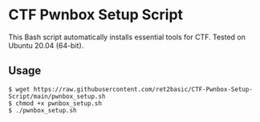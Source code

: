 # CTF Pwnbox Setup Script
This Bash script automatically installs essential tools for CTF. Tested on Ubuntu 20.04 (64-bit).

## Usage

```shell
$ wget https://raw.githubusercontent.com/ret2basic/CTF-Pwnbox-Setup-Script/main/pwnbox_setup.sh
$ chmod +x pwnbox_setup.sh
$ ./pwnbox_setup.sh
```
